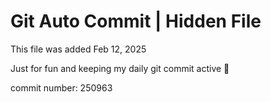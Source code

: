 # Git Auto Commit | Hidden File

This file was added Feb 12, 2025

Just for fun and keeping my daily git commit active 🤪

commit number: 250963

